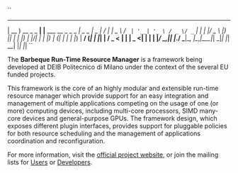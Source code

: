 ``
 ____             _                           ____ _____ ____  __  __
| __ )  __ _ _ __| |__   ___  __ _ _   _  ___|  _ \_   _|  _ \|  \/  |
|  _ \ / _` | '__| '_ \ / _ \/ _` | | | |/ _ \ |_) || | | |_) | |\/| |
| |_) | (_| | |  | |_) |  __/ (_| | |_| |  __/  _ < | | |  _ <| |  | |
|____/ \__,_|_|  |_.__/ \___|\__, |\__,_|\___|_| \_\|_| |_| \_\_|  |_|
                                |_|
``

The **Barbeque Run-Time Resource Manager** is a framework being developed at DEIB
Politecnico di Milano under the context of the several EU funded projects.

This framework is the core of an highly modular and extensible run-time
resource manager which provide support for an easy integration and management
of multiple applications competing on the usage of one (or more) computing
devices, including multi-core processors, SIMD many-core devices and
general-purpose GPUs. The framework design, which exposes different plugin
interfaces, provides support for pluggable policies for both resource
scheduling and the management of applications coordination and
reconfiguration.

For more information, visit the [official project website](https://bosp.dei.polimi.it),
or join the mailing lists for [Users](https://groups.google.com/d/forum/bosp) or
[Developers](https://groups.google.com/d/forum/bosp-devel).

